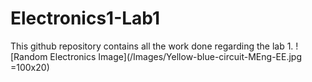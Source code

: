 # Electronics1-Lab1
This github repository contains all the work done regarding the lab 1.
![Random Electronics Image](/Images/Yellow-blue-circuit-MEng-EE.jpg =100x20)
